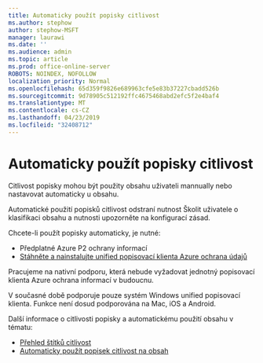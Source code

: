 ```yaml
---
title: Automaticky použít popisky citlivost
ms.author: stephow
author: stephow-MSFT
manager: laurawi
ms.date: ''
ms.audience: admin
ms.topic: article
ms.prod: office-online-server
ROBOTS: NOINDEX, NOFOLLOW
localization_priority: Normal
ms.openlocfilehash: 65d359f9826e689963cfe5e83b37227cbadd526b
ms.sourcegitcommit: 9d78905c512192ffc4675468abd2efc5f2e4baf4
ms.translationtype: MT
ms.contentlocale: cs-CZ
ms.lasthandoff: 04/23/2019
ms.locfileid: "32408712"
---
```

# <a name="auto-apply-sensitivity-labels"></a>Automaticky použít popisky citlivost

Citlivost popisky mohou být použity obsahu uživateli mannually nebo nastavovat automaticky u obsahu.

Automatické použití popisků citlivost odstraní nutnost Školit uživatele o klasifikaci obsahu a nutnosti upozorněte na konfigurací zásad.

Chcete-li použít popisky automaticky, je nutné:

- Předplatné Azure P2 ochrany informací
- [Stáhněte a nainstalujte unified popisovací klienta Azure ochrana údajů](https://docs.microsoft.com/en-us/azure/information-protection/rms-client/install-unifiedlabelingclient-app)

Pracujeme na nativní podporu, která nebude vyžadovat jednotný popisovací klienta Azure ochrana informací v budoucnu.

V současné době podporuje pouze systém Windows unified popisovací klienta.  Funkce není dosud podporována na Mac, iOS a Android.

Další informace o citlivosti popisky a automatickému použití obsahu v tématu:

- [Přehled štítků citlivost](https://docs.microsoft.com/en-us/office365/securitycompliance/sensitivity-labels)
- [Automaticky použít popisek citlivost na obsah](https://docs.microsoft.com/en-us/office365/securitycompliance/apply_sensitivity_label_automatically)